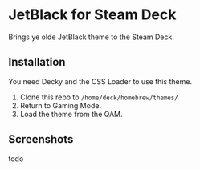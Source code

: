 # JetBlack for Steam Deck

Brings ye olde JetBlack theme to the Steam Deck.

## Installation

You need Decky and the CSS Loader to use this theme.

1. Clone this repo to `/home/deck/homebrew/themes/`
2. Return to Gaming Mode.
3. Load the theme from the QAM.

## Screenshots

todo
